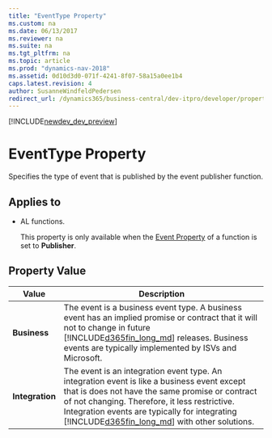 ```yaml
---
title: "EventType Property"
ms.custom: na
ms.date: 06/13/2017
ms.reviewer: na
ms.suite: na
ms.tgt_pltfrm: na
ms.topic: article
ms.prod: "dynamics-nav-2018"
ms.assetid: 0d10d3d0-071f-4241-8f07-58a15a0ee1b4
caps.latest.revision: 4
author: SusanneWindfeldPedersen
redirect_url: /dynamics365/business-central/dev-itpro/developer/properties/devenv-properties
---
```


[!INCLUDE[newdev_dev_preview](../includes/newdev_dev_preview.md)]

# EventType Property
Specifies the type of event that is published by the event publisher function.  

## Applies to  

-   AL functions.  

     This property is only available when the [Event Property](devenv-event-property.md) of a function is set to **Publisher**.  

## Property Value  

|      Value      |                                                                                                                                                             Description                                                                                                                                                             |
|-----------------|-------------------------------------------------------------------------------------------------------------------------------------------------------------------------------------------------------------------------------------------------------------------------------------------------------------------------------------|
|  **Business**   |                                 The event is a business event type. A business event has an implied promise or contract that it will not to change in future [!INCLUDE[d365fin_long_md](../includes/d365fin_long_md.md)] releases. Business events are typically implemented by ISVs and Microsoft.                                 |
| **Integration** | The event is an integration event type. An integration event is like a business event except that is does not have the same promise or contract of not changing. Therefore, it less restrictive. Integration events are typically for integrating [!INCLUDE[d365fin_long_md](../includes/d365fin_long_md.md)] with other solutions. |

 <!-- 
 For more information about the different event types, see [Event Types](Event-Types.md)  

## Remarks  
 For more information about events, see [Events in Microsoft Dynamics NAV](Events-in-Microsoft-Dynamics-NAV.md).  

## See Also  
 [Publishing Events](Publishing-Events.md)   
 [Raising Events](Raising-Events.md)   
 [Subscribing to Events](Subscribing-to-Events.md)   
 [AL Method Statements](../devenv-al-method-statements.md) -->